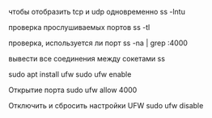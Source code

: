 чтобы отобразить tcp и udp одновременно 
    ss -lntu

проверка прослушиваемых портов 
    ss -tl

проверка, используется ли порт
    ss -na | grep :4000

вывести все соединения между сокетами
    ss

sudo apt install ufw
sudo ufw enable

Открытие порта
sudo ufw allow 4000

Отключить и сбросить настройки UFW
sudo ufw disable
